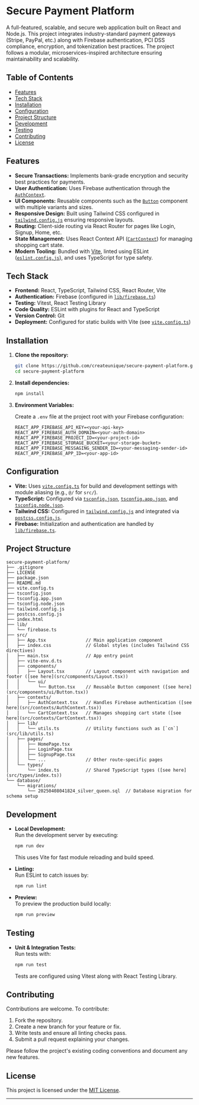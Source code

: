 # Secure Payment Platform

A full-featured, scalable, and secure web application built on React and Node.js. This project integrates industry-standard payment gateways (Stripe, PayPal, etc.) along with Firebase authentication, PCI DSS compliance, encryption, and tokenization best practices. The project follows a modular, microservices-inspired architecture ensuring maintainability and scalability.

## Table of Contents

- [Features](#features)
- [Tech Stack](#tech-stack)
- [Installation](#installation)
- [Configuration](#configuration)
- [Project Structure](#project-structure)
- [Development](#development)
- [Testing](#testing)
- [Contributing](#contributing)
- [License](#license)

## Features

- **Secure Transactions:** Implements bank-grade encryption and security best practices for payments.
- **User Authentication:** Uses Firebase authentication through the [`AuthContext`](src/contexts/AuthContext.tsx).
- **UI Components:** Reusable components such as the [`Button`](src/components/ui/Button.tsx) component with multiple variants and sizes.
- **Responsive Design:** Built using Tailwind CSS configured in [`tailwind.config.js`](tailwind.config.js) ensuring responsive layouts.
- **Routing:** Client-side routing via React Router for pages like Login, Signup, Home, etc.
- **State Management:** Uses React Context API ([`CartContext`](src/contexts/CartContext.tsx)) for managing shopping cart state.
- **Modern Tooling:** Bundled with [Vite](vite.config.ts), linted using ESLint ([`eslint.config.js`](eslint.config.js)), and uses TypeScript for type safety.

## Tech Stack

- **Frontend:** React, TypeScript, Tailwind CSS, React Router, Vite
- **Authentication:** Firebase (configured in [`lib/firebase.ts`](lib/firebase.ts))
- **Testing:** Vitest, React Testing Library
- **Code Quality:** ESLint with plugins for React and TypeScript
- **Version Control:** Git
- **Deployment:** Configured for static builds with Vite (see [`vite.config.ts`](vite.config.ts))

## Installation

1. **Clone the repository:**

   ```sh
   git clone https://github.com/createunique/secure-payment-platform.git
   cd secure-payment-platform
   ```

2. **Install dependencies:**

   ```sh
   npm install
   ```

3. **Environment Variables:**

   Create a `.env` file at the project root with your Firebase configuration:

   ```
   REACT_APP_FIREBASE_API_KEY=<your-api-key>
   REACT_APP_FIREBASE_AUTH_DOMAIN=<your-auth-domain>
   REACT_APP_FIREBASE_PROJECT_ID=<your-project-id>
   REACT_APP_FIREBASE_STORAGE_BUCKET=<your-storage-bucket>
   REACT_APP_FIREBASE_MESSAGING_SENDER_ID=<your-messaging-sender-id>
   REACT_APP_FIREBASE_APP_ID=<your-app-id>
   ```

## Configuration

- **Vite:** Uses [`vite.config.ts`](vite.config.ts) for build and development settings with module aliasing (e.g., `@/` for `src/`).
- **TypeScript:** Configured via [`tsconfig.json`](tsconfig.json), [`tsconfig.app.json`](tsconfig.app.json), and [`tsconfig.node.json`](tsconfig.node.json).
- **Tailwind CSS:** Configured in [`tailwind.config.js`](tailwind.config.js) and integrated via [`postcss.config.js`](postcss.config.js).
- **Firebase:** Initialization and authentication are handled by [`lib/firebase.ts`](lib/firebase.ts).

## Project Structure

```
secure-payment-platform/
├── .gitignore
├── LICENSE
├── package.json
├── README.md
├── vite.config.ts
├── tsconfig.json
├── tsconfig.app.json
├── tsconfig.node.json
├── tailwind.config.js
├── postcss.config.js
├── index.html
├── lib/
│   └── firebase.ts
├── src/
│   ├── App.tsx               // Main application component
│   ├── index.css             // Global styles (includes Tailwind CSS directives)
│   ├── main.tsx              // App entry point
│   ├── vite-env.d.ts
│   ├── components/
│   │   ├── Layout.tsx        // Layout component with navigation and footer ([see here](src/components/Layout.tsx))
│   │   └── ui/
│   │       └── Button.tsx    // Reusable Button component ([see here](src/components/ui/Button.tsx))
│   ├── contexts/
│   │   ├── AuthContext.tsx   // Handles Firebase authentication ([see here](src/contexts/AuthContext.tsx))
│   │   └── CartContext.tsx   // Manages shopping cart state ([see here](src/contexts/CartContext.tsx))
│   ├── lib/
│   │   └── utils.ts          // Utility functions such as [`cn`](src/lib/utils.ts)
│   ├── pages/
│   │   ├── HomePage.tsx
│   │   ├── LoginPage.tsx
│   │   ├── SignupPage.tsx
│   │   └── ...               // Other route-specific pages
│   └── types/
│       └── index.ts          // Shared TypeScript types ([see here](src/types/index.ts))
└── database/
    └── migrations/
        └── 20250408041824_silver_queen.sql  // Database migration for schema setup
```

## Development

- **Local Development:**  
  Run the development server by executing:

  ```sh
  npm run dev
  ```

  This uses Vite for fast module reloading and build speed.

- **Linting:**  
  Run ESLint to catch issues by:

  ```sh
  npm run lint
  ```

- **Preview:**  
  To preview the production build locally:
  ```sh
  npm run preview
  ```

## Testing

- **Unit & Integration Tests:**  
  Run tests with:
  ```sh
  npm run test
  ```
  Tests are configured using Vitest along with React Testing Library.

## Contributing

Contributions are welcome. To contribute:

1. Fork the repository.
2. Create a new branch for your feature or fix.
3. Write tests and ensure all linting checks pass.
4. Submit a pull request explaining your changes.

Please follow the project's existing coding conventions and document any new features.

## License

This project is licensed under the [MIT License](LICENSE).

---
